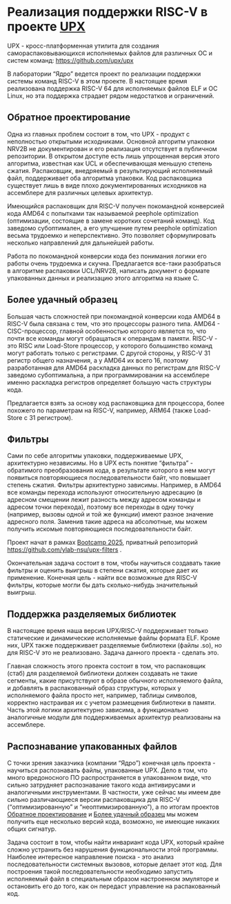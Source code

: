 # Реализация поддержки RISC-V в проекте [UPX](https://github.com/upx/upx)

UPX - кросс-платформенная утилита для создания самораспаковывающихся исполняемых файлов для различных ОС и систем команд: https://github.com/upx/upx

В лаборатории “Ядро” ведется проект по реализации поддержки системы команд RISC-V в этом проекте.
В настоящее время реализована поддержка RISC-V 64 для исполняемых файлов ELF и ОС Linux, но эта поддержка страдает рядом недостатков и ограничений.

## Обратное проектирование

Одна из главных проблем состоит в том, что UPX - продукт с неполностью открытыми исходниками.  Основной алгоритм упаковки NRV2B не документирован и его реализация отсутствует в публичном репозитории.  В открытом доступе есть лишь упрощенная версия этого алгоритма, известная как UCL и обеспечивающая меньшую степень сжатия.  Распаковщик, внедряемый в результирующий исполняемый файл, поддерживает оба алгоритма упаковки.  Код распаковщика существует лишь в виде плохо документированных исходников на ассемблере для различных целевых архитектур.  

Имеющийся распаковщик для RISC-V получен покомандной конверсией кода AMD64 c  попытками так называемой peephole optimization (оптимизации, состоящие в замене коротких сочетаний команд).  Код заведомо субоптимален, а его улучшение путем peephole optimization весьма трудоемко и неперспективно.  Это позволяет сформулировать несколько направлений для дальнейшей работы.

Работа по покомандной конверсии кода без понимания логики его работы очень трудоемка и скучна. Предлагается все-таки разобраться в алгоритме распаковки UCL/NRV2B, написать документ о формате упакованных данных и реализацию этого алгоритма на языке C.

## Более удачный образец

Большая часть сложностей при покомандной конверсии кода AMD64 в RISC-V была связана с тем, что это процессоры разного типа.  AMD64 - CISC-процессор, главной особенностью которого является то, что почти все команды могут обращаться к операндам в памяти.  RISC-V - это RISC или Load-Store процессор, у которого большинство команд могут работать только с регистрами.  С другой стороны, у RISC-V 31 регистр общего назначения, а у AMD64 их всего 16, поэтому разработанная для AMD64 раскладка данных по регистрам для RISC-V заведомо субоптимальна, а при программировании на ассемблере именно раскладка регистров определяет большую часть структуры кода.

Предлагается взять за основу код распаковщика для процессора, более похожего по параметрам на RISC-V, например, ARM64 (также Load-Store с 31 регистром).

## Фильтры

Сами по себе алгоритмы упаковки, поддерживаемые UPX, архитектурно независимы.  Но в UPX есть понятие “фильтра” - обратимого преобразования кода, в результате которого в нем могут появиться повторяющиеся последовательности байт, что повышает степень сжатия.  Фильтры архитектурно зависимы.  Например, в AMD64 все команды перехода используют относительную адресацию (в адресном смещении лежит разность между адресом команды и адресом точки перехода), поэтому все переходы в одну точку (например, вызовы одной и той же функции) имеют разное значение адресного поля.  Заменив такие адреса на абсолютные, мы можем получить искомые повторяющиеся последовательности байт.

Проект начат в рамках [Bootcamp 2025](https://github.com/ylab-nsu#bootcamp-2025), приватный репозиторий https://github.com/ylab-nsu/upx-filters .

Окончательная задача состоит в том, чтобы научиться создавать такие фильтры и оценить выигрыш в степени сжатия, которые дает их применение.  Конечная цель - найти все возможные для RISC-V фильтры, которые могли бы дать сколько-нибудь значительный выигрыш.

## Поддержка разделяемых библиотек

В настоящее время наша версия UPX/RISC-V поддерживает только статические и динамические исполняемые файлы формата ELF.  Кроме них, UPX также поддерживает разделяемые библиотеки (файлы .so), но для RISC-V это не реализовано.  Задача данного проекта - сделать это.

Главная сложность этого проекта состоит в том, что распаковщик (стаб) для разделяемой библиотеки должен создавать не такие сегменты, какие присутствуют в образе обычного исполняемого файла, и добавлять в распакованный образ структуры, которых у исполняемого файла просто нет, например, таблицы символов, корректно настраивая их с учетом размещения библиотеки в памяти.  Часть этой логики архитектурно зависима, а функционально аналогичные модули для поддерживаемых архитектур реализованы на ассемблере.

## Распознавание упакованных файлов

С точки зрения заказчика (компании “Ядро”) конечная цель проекта - научиться распознавать файлы, упакованные UPX.  Дело в том, что много вредоносного ПО распространяется в упакованном виде, что сильно затрудняет распознавание такого кода антивирусами и аналогичными инструментами.  В частности, уже сейчас мы имеем две сильно различающиеся версии распаковщика для RISC-V (“оптимизированную” и “неоптимизированную”), а по итогам проектов [Обратное проектирование](#Обратное-проектирование) и [Более удачный образец](#Более-удачный-образец) мы можем получить еще несколько версий кода, возможно, не имеющие никаких общих сигнатур.

Задача состоит в том, чтобы найти инвариант кода UPX, который крайне сложно устранить без нарушения функциональности этой программы.  Наиболее интересное направление поиска - это анализ последовательности системных вызовов, которые делает этот код.  Для построения такой последовательности необходимо запустить исполняемый файл в специальным образом настроенном эмуляторе и остановить его до того, как он передаст управление на распакованный код.




